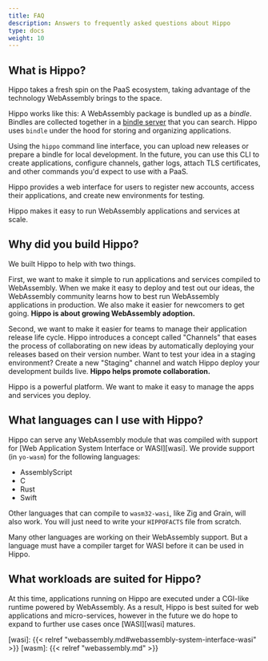 ```yaml
---
title: FAQ
description: Answers to frequently asked questions about Hippo
type: docs
weight: 10
---
```


## What is Hippo?

Hippo takes a fresh spin on the PaaS ecosystem, taking advantage of the
technology WebAssembly brings to the space.

Hippo works like this: A WebAssembly package is bundled up as a _bindle_.
Bindles are collected together in a [bindle
server](https://github.com/deislabs/bindle) that you can search. Hippo uses
`bindle` under the hood for storing and organizing applications.

Using the `hippo` command line interface, you can upload new releases or
prepare a bindle for local development. In the future, you can use this CLI to
create applications, configure channels, gather logs, attach TLS certificates,
and other commands you'd expect to use with a PaaS.

Hippo provides a web interface for users to register new accounts, access their
applications, and create new environments for testing.

Hippo makes it easy to run WebAssembly applications and services at scale.

## Why did you build Hippo?

We built Hippo to help with two things.

First, we want to make it simple to run applications and services compiled to
WebAssembly. When we make it easy to deploy and test out our ideas, the
WebAssembly community learns how to best run WebAssembly applications in
production. We also make it easier for newcomers to get going. **Hippo is about
growing WebAssembly adoption.**

Second, we want to make it easier for teams to manage their application release
life cycle. Hippo introduces a concept called "Channels" that eases the process
of collaborating on new ideas by automatically deploying your releases based on
their version number. Want to test your idea in a staging environment? Create a
new "Staging" channel and watch Hippo deploy your development builds live.
**Hippo helps promote collaboration.**

Hippo is a powerful platform. We want to make it easy to manage the apps and
services you deploy.

## What languages can I use with Hippo?

Hippo can serve any WebAssembly module that was compiled with support for [Web
Application System Interface or WASI][wasi].  We provide support (in `yo-wasm`)
for the following languages:

- AssemblyScript
- C
- Rust
- Swift

Other languages that can compile to `wasm32-wasi`, like Zig and Grain, will
also work. You will just need to write your `HIPPOFACTS` file from scratch.

Many other languages are working on their WebAssembly support. But a language
must have a compiler target for WASI before it can be used in Hippo.

## What workloads are suited for Hippo?

At this time, applications running on Hippo are executed under a CGI-like
runtime powered by WebAssembly. As a result, Hippo is best suited for
web applications and micro-services, however in the future we do hope to expand
to further use cases once [WASI][wasi] matures.


[wasi]: {{< relref "webassembly.md#webassembly-system-interface-wasi" >}}
[wasm]: {{< relref "webassembly.md" >}}
